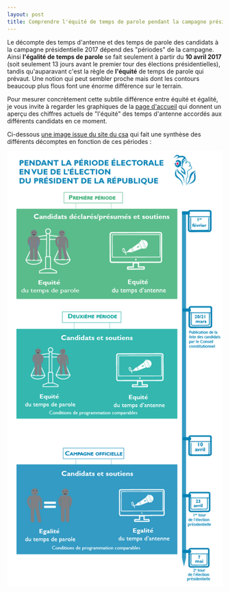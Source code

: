 ```yaml
---
layout: post
title: Comprendre l'équité de temps de parole pendant la campagne présidentielle 2017
---
```


<p>
Le décompte des temps d'antenne et des temps de parole des candidats à la campagne présidentielle 2017 dépend des "périodes" de la campagne. Ainsi <strong>l'égalité de temps de parole</strong> se fait seulement à partir du <strong>10 avril 2017</strong> (soit seulement 13 jours avant le premier tour des élections présidentielles), tandis qu'auparavant c'est la règle de <strong>l'équité</strong> de temps de parole qui prévaut. Une notion qui peut sembler proche mais dont les contours beaucoup plus flous font une énorme différence sur le terrain.</p> 

<p>Pour mesurer concrètement cette subtile différence entre équité et égalité, je vous invite à regarder les graphiques de la <a href="/">page d'accueil</a> qui donnent un aperçu des chiffres actuels de "l'équité" des temps d'antenne accordés aux différents candidats en ce moment.  

Ci-dessous <a target="_blank" href="http://www.csa.fr/Television/Le-suivi-des-programmes/Le-pluralisme-politique-et-les-campagnes-electorales/L-election-presidentielle-2017">une image issue du site du csa</a> qui fait une synthèse des différents décomptes en fonction de ces périodes :
</p>

<div style="text-align:center">
<img alt="pluralisme en période électorale" src="/images/pluralisme-en-periode-electorale.jpg" />

